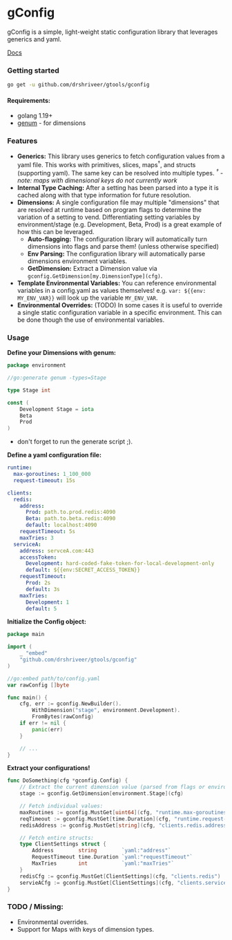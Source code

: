 gConfig
=======

gConfig is a simple, light-weight static configuration library that leverages generics and yaml.

[Docs](https://pkg.go.dev/github.com/drshriveer/gtools/gconfig)

### Getting started

```bash
go get -u github.com/drshriveer/gtools/gconfig
```

#### Requirements:

-	golang 1.19+
-	[genum](github.com/drshriveer/gtools/genum) - for dimensions

### Features

-	**Generics:** This library uses generics to fetch configuration values from a yaml file. This works with primitives, slices, maps<sup>†</sup>, and structs (supporting yaml). The same key can be resolved into multiple types. *<sup>†</sup> - note: maps with dimensional keys do not currently work*
-	**Internal Type Caching:** After a setting has been parsed into a type it is cached along with that type information for future resolution.  
-	**Dimensions:** A single configuration file may multiple "dimensions" that are resolved at runtime based on program flags to determine the variation of a setting to vend. Differentiating setting variables by environment/stage (e.g. Development, Beta, Prod) is a great example of how this can be leveraged.
	-	**Auto-flagging:** The configuration library will automatically turn dimensions into flags and parse them! (unless otherwise specified)
	-	**Env Parsing:** The configuration library will automatically parse dimensions environment variables.
	-	**GetDimension:** Extract a Dimension value via `gconfig.GetDimension[my.DimensionType](cfg)`.
-	**Template Environmental Variables:** You can reference environmental variables in a config.yaml as values themselves! e.g. `var: ${{env: MY_ENV_VAR}}` will look up the variable `MY_ENV_VAR`.
-	**Environmental Overrides:** (TODO) In some cases it is useful to override a single static configuration variable in a specific environment. This can be done though the use of environmental variables.

### Usage

**Define your Dimensions with genum:**

```go
package environment

//go:generate genum -types=Stage

type Stage int

const (
	Development Stage = iota
	Beta
	Prod
)
```

-	don't forget to run the generate script ;).

**Define a yaml configuration file:**

```yaml
runtime: 
  max-goroutines: 1_100_000
  request-timeout: 15s

clients:
  redis:
    address:
      Prod: path.to.prod.redis:4090
      Beta: path.to.beta.redis:4090
      default: localhost:4090
    requestTimeout: 5s
    maxTries: 3
  serviceA:
    address: servceA.com:443
    accessToken:
      Development: hard-coded-fake-token-for-local-development-only
      default: ${{env:SECRET_ACCESS_TOKEN}}
    requestTimeout:
      Prod: 2s
      default: 3s
    maxTries: 
      Development: 1
      default: 5

```

**Initialize the Config object:**

```go
package main

import (
	_ "embed"
	"github.com/drshriveer/gtools/gconfig"
)

//go:embed path/to/config.yaml
var rawConfig []byte

func main() {
	cfg, err := gconfig.NewBuilder().
		WithDimension("stage", environment.Development).
		FromBytes(rawConfig)
	if err != nil {
		panic(err)
	}

	// ...
}
```

**Extract your configurations!**

```go
func DoSomething(cfg *gconfig.Config) {
	// Extract the current dimension value (parsed from flags or environment variables).
	stage := gconfig.GetDimension[environment.Stage](cfg)

	// Fetch individual values:
	maxRoutines := gconfig.MustGet[uint64](cfg, "runtime.max-goroutines")
	reqTimeout := gconfig.MustGet[time.Duration](cfg, "runtime.request-timeout")
	redisAddress := gconfig.MustGet[string](cfg, "clients.redis.address")

	// Fetch entire structs:
	type ClientSettings struct {
		Address        string        `yaml:"address"`
		RequestTimeout time.Duration `yaml:"requestTimeout"`
		MaxTries       int           `yaml:"maxTries"`
	}
	redisCfg := gconfig.MustGet[ClientSettings](cfg, "clients.redis")
	servieACfg := gconfig.MustGet[ClientSettings](cfg, "clients.serviceA")
}
```

### TODO / Missing:

-	Environmental overrides.
-	Support for Maps with keys of dimension types.
